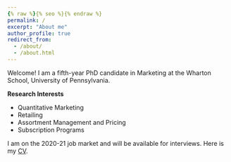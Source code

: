 ```yaml
---
{% raw %}{% seo %}{% endraw %}
permalink: /
excerpt: "About me"
author_profile: true
redirect_from: 
  - /about/
  - /about.html
---
```



Welcome! I am a fifth-year PhD candidate in Marketing at the Wharton School, University of Pennsylvania.


**Research Interests**
-  Quantitative Marketing
-  Retailing
-  Assortment Management and Pricing
-  Subscription Programs

I am on the 2020-21 job market and will be available for interviews. Here is my [CV](https://www.dropbox.com/s/vymoc1p7em6sqiw/QiYu_CV.pdf?dl=0). 

